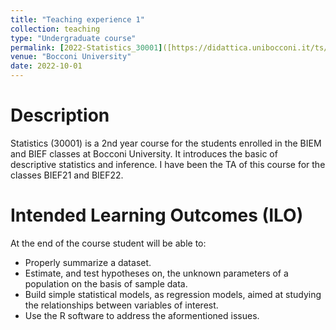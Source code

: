 ```yaml
---
title: "Teaching experience 1"
collection: teaching
type: "Undergraduate course"
permalink: [2022-Statistics_30001]([https://didattica.unibocconi.it/ts/tsn_anteprima.php?cod_ins=30001&anno=2023&IdPag=6896](https://didattica.unibocconi.it/ts/tsn_anteprima.php?cod_ins=30001&anno=2023&ric_cdl=TR07&IdPag=6896#classe21))
venue: "Bocconi University"
date: 2022-10-01
---
```


Description
======
Statistics (30001) is a 2nd year course for the students enrolled in the BIEM and BIEF classes at Bocconi University. It introduces the basic of descriptive statistics and inference. I have been the TA of this course for the classes BIEF21 and BIEF22.


Intended Learning Outcomes (ILO)
======
At the end of the course student will be able to:
- Properly summarize a dataset.
- Estimate, and test hypotheses on, the unknown parameters of a population on the basis of sample data.
- Build simple statistical models, as regression models, aimed at studying the relationships  between variables of interest.
- Use the R software to address the aformentioned issues.
